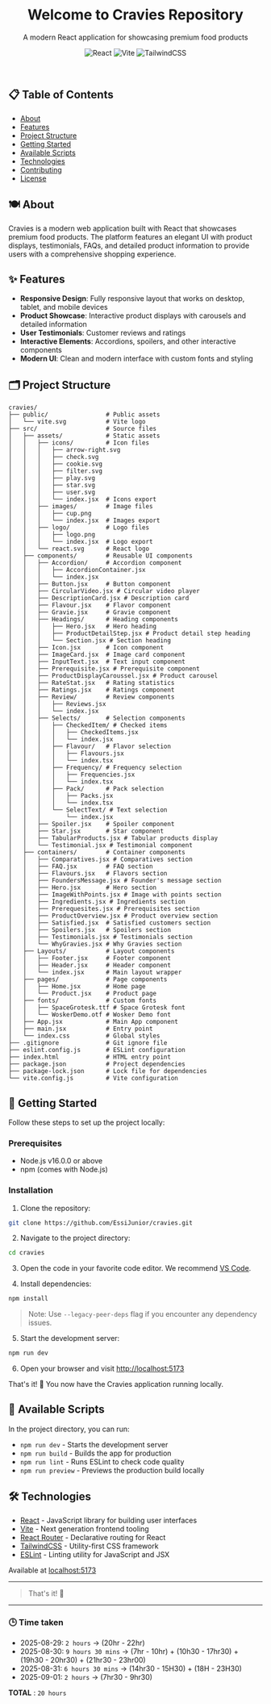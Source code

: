<div align="center">
  <h1>Welcome to Cravies Repository</h1>
  <p>A modern React application for showcasing premium food products</p>
</div>

<div align="center">
  
  ![React](https://img.shields.io/badge/React-19.1.1-61DAFB?style=flat&logo=react)
  ![Vite](https://img.shields.io/badge/Vite-7.1.2-646CFF?style=flat&logo=vite)
  ![TailwindCSS](https://img.shields.io/badge/TailwindCSS-4.1.12-38B2AC?style=flat&logo=tailwind-css)
  
</div>

<br>

## 📋 Table of Contents

- [About](#about)
- [Features](#features)
- [Project Structure](#project-structure)
- [Getting Started](#getting-started)
- [Available Scripts](#available-scripts)
- [Technologies](#technologies)
- [Contributing](#contributing)
- [License](#license)

## 🍽️ About

Cravies is a modern web application built with React that showcases premium food products. The platform features an elegant UI with product displays, testimonials, FAQs, and detailed product information to provide users with a comprehensive shopping experience.

## ✨ Features

- **Responsive Design**: Fully responsive layout that works on desktop, tablet, and mobile devices
- **Product Showcase**: Interactive product displays with carousels and detailed information
- **User Testimonials**: Customer reviews and ratings
- **Interactive Elements**: Accordions, spoilers, and other interactive components
- **Modern UI**: Clean and modern interface with custom fonts and styling

## 🗂️ Project Structure

```
cravies/
├── public/                # Public assets
│   └── vite.svg           # Vite logo
├── src/                   # Source files
│   ├── assets/            # Static assets
│   │   ├── icons/         # Icon files
│   │   │   ├── arrow-right.svg
│   │   │   ├── check.svg
│   │   │   ├── cookie.svg
│   │   │   ├── filter.svg
│   │   │   ├── play.svg
│   │   │   ├── star.svg
│   │   │   ├── user.svg
│   │   │   └── index.jsx  # Icons export
│   │   ├── images/        # Image files
│   │   │   ├── cup.png
│   │   │   └── index.jsx  # Images export
│   │   ├── logo/          # Logo files
│   │   │   ├── logo.png
│   │   │   └── index.jsx  # Logo export
│   │   └── react.svg      # React logo
│   ├── components/        # Reusable UI components
│   │   ├── Accordion/     # Accordion component
│   │   │   ├── AccordionContainer.jsx
│   │   │   └── index.jsx
│   │   ├── Button.jsx     # Button component
│   │   ├── CircularVideo.jsx # Circular video player
│   │   ├── DescriptionCard.jsx # Description card
│   │   ├── Flavour.jsx    # Flavor component
│   │   ├── Gravie.jsx     # Gravie component
│   │   ├── Headings/      # Heading components
│   │   │   ├── Hero.jsx   # Hero heading
│   │   │   ├── ProductDetailStep.jsx # Product detail step heading
│   │   │   └── Section.jsx # Section heading
│   │   ├── Icon.jsx       # Icon component
│   │   ├── ImageCard.jsx  # Image card component
│   │   ├── InputText.jsx  # Text input component
│   │   ├── Prerequisite.jsx # Prerequisite component
│   │   ├── ProductDisplayCaroussel.jsx # Product carousel
│   │   ├── RateStat.jsx   # Rating statistics
│   │   ├── Ratings.jsx    # Ratings component
│   │   ├── Review/        # Review components
│   │   │   ├── Reviews.jsx
│   │   │   └── index.jsx
│   │   ├── Selects/       # Selection components
│   │   │   ├── CheckedItem/ # Checked items
│   │   │   │   ├── CheckedItems.jsx
│   │   │   │   └── index.jsx
│   │   │   ├── Flavour/   # Flavor selection
│   │   │   │   ├── Flavours.jsx
│   │   │   │   └── index.tsx
│   │   │   ├── Frequency/ # Frequency selection
│   │   │   │   ├── Frequencies.jsx
│   │   │   │   └── index.tsx
│   │   │   ├── Pack/      # Pack selection
│   │   │   │   ├── Packs.jsx
│   │   │   │   └── index.tsx
│   │   │   └── SelectText/ # Text selection
│   │   │       └── index.jsx
│   │   ├── Spoiler.jsx    # Spoiler component
│   │   ├── Star.jsx       # Star component
│   │   ├── TabularProducts.jsx # Tabular products display
│   │   └── Testimonial.jsx # Testimonial component
│   ├── containers/        # Container components
│   │   ├── Comparatives.jsx # Comparatives section
│   │   ├── FAQ.jsx        # FAQ section
│   │   ├── Flavours.jsx   # Flavors section
│   │   ├── FoundersMessage.jsx # Founder's message section
│   │   ├── Hero.jsx       # Hero section
│   │   ├── ImageWithPoints.jsx # Image with points section
│   │   ├── Ingredients.jsx # Ingredients section
│   │   ├── Prerequesites.jsx # Prerequisites section
│   │   ├── ProductOverview.jsx # Product overview section
│   │   ├── Satisfied.jsx  # Satisfied customers section
│   │   ├── Spoilers.jsx   # Spoilers section
│   │   ├── Testimonials.jsx # Testimonials section
│   │   └── WhyGravies.jsx # Why Gravies section
│   ├── Layouts/           # Layout components
│   │   ├── Footer.jsx     # Footer component
│   │   ├── Header.jsx     # Header component
│   │   └── index.jsx      # Main layout wrapper
│   ├── pages/             # Page components
│   │   ├── Home.jsx       # Home page
│   │   └── Product.jsx    # Product page
│   ├── fonts/             # Custom fonts
│   │   ├── SpaceGrotesk.ttf # Space Grotesk font
│   │   └── WoskerDemo.otf # Wosker Demo font
│   ├── App.jsx            # Main App component
│   ├── main.jsx           # Entry point
│   └── index.css          # Global styles
├── .gitignore             # Git ignore file
├── eslint.config.js       # ESLint configuration
├── index.html             # HTML entry point
├── package.json           # Project dependencies
├── package-lock.json      # Lock file for dependencies
└── vite.config.js         # Vite configuration
```

## 🚀 Getting Started

Follow these steps to set up the project locally:

### Prerequisites

- Node.js v16.0.0 or above
- npm (comes with Node.js)

### Installation

1. Clone the repository:

```sh
git clone https://github.com/EssiJunior/cravies.git
```

2. Navigate to the project directory:

```sh
cd cravies
```

3. Open the code in your favorite code editor. We recommend [VS Code](https://code.visualstudio.com/).

4. Install dependencies:

```sh
npm install
```

> Note: Use `--legacy-peer-deps` flag if you encounter any dependency issues.

5. Start the development server:

```sh
npm run dev
```

6. Open your browser and visit [http://localhost:5173](http://localhost:5173)

That's it! 🥂 You now have the Cravies application running locally.

## 📜 Available Scripts

In the project directory, you can run:

- `npm run dev` - Starts the development server
- `npm run build` - Builds the app for production
- `npm run lint` - Runs ESLint to check code quality
- `npm run preview` - Previews the production build locally

## 🛠️ Technologies

- [React](https://react.dev/) - JavaScript library for building user interfaces
- [Vite](https://vitejs.dev/) - Next generation frontend tooling
- [React Router](https://reactrouter.com/) - Declarative routing for React
- [TailwindCSS](https://tailwindcss.com/) - Utility-first CSS framework
- [ESLint](https://eslint.org/) - Linting utility for JavaScript and JSX

Available at [localhost:5173](http://localhost:5173/)

---

>That's it! 🥂

---

### 🕒 Time taken

- 2025-08-29: `2 hours` -> (20hr - 22hr)
- 2025-08-30: `9 hours 30 mins` -> (7hr - 10hr) + (10h30 - 17hr30) + (19h30 - 20hr30) + (21hr30 - 23hr00)
- 2025-08-31: `6 hours 30 mins` -> (14hr30 - 15H30) + (18H - 23H30)
- 2025-09-01: `2 hours` -> (7hr30 - 9hr30)

**TOTAL** : `20 hours`
